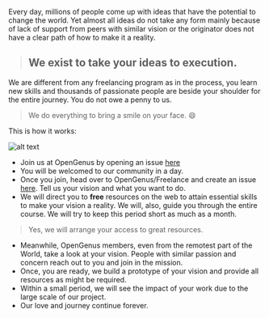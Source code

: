 Every day, millions of people come up with ideas that have the potential to change the world. Yet almost all ideas do not take any form mainly because of lack of support from peers with similar vision or the originator does not have a clear path of how to make it a reality. 

> ## We exist to take your ideas to execution. 

We are different from any freelancing program as in the process, you learn new skills and thousands of passionate people are beside your shoulder for the entire journey. You do not owe a penny to us. 

> We do everything to bring a smile on your face. 😄 

This is how it works: 

![alt text](https://github.com/AdiChat/Freelance/blob/master/data/Promo.jpg "OpenGenus Freelance")

* Join us at OpenGenus by opening an issue [here]()
* You will be welcomed to our community in a day. 
* Once you join, head over to OpenGenus/Freelance and create an issue [here](). Tell us your vision and what you want to do. 
* We will direct you to **free** resources on the web to attain essential skills to make your vision a reality. We will, also, guide you through the entire course. We will try to keep this period short as much as a month. 
 
 > Yes, we will arrange your access to great resources.

* Meanwhile, OpenGenus members, even from the remotest part of the World, take a look at your vision. People with similar passion and concern reach out to you and join in the mission.
* Once, you are ready, we build a prototype of your vision and provide all resources as might be required. 
* Within a small period, we will see the impact of your work due to the large scale of our project. 
* Our love and journey continue forever. 


